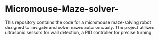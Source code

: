 # Micromouse-Maze-solver-
This repository contains the code for a micromouse maze-solving robot designed to navigate and solve mazes autonomously. The project utilizes ultrasonic sensors for wall detection, a PID controller for precise turning. 
